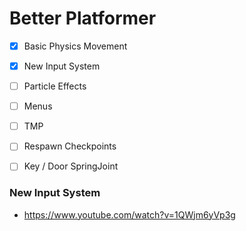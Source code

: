 # Better Platformer

- [x] Basic Physics Movement
- [x] New Input System
- [ ] Particle Effects
- [ ] Menus
- [ ] TMP
- [ ] Respawn Checkpoints
- [ ] Key / Door SpringJoint



### New Input System

- https://www.youtube.com/watch?v=1QWjm6yVp3g

